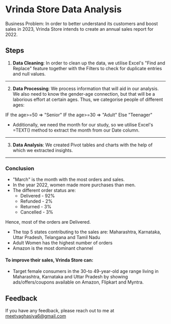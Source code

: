 # Vrinda Store Data Analysis

Business Problem: In order to better understand its customers and boost sales in 2023, Vrinda Store intends to create an annual sales report for 2022.




## Steps

1) **Data Cleaning**: In order to clean up the data, we utilise Excel's "Find and Replace" feature together with the Filters to check for duplicate entries and null values.

---------
2) **Data Processing**: We process information that will aid in our analysis. We also need to know the gender-age connection, but that will be a laborious effort at certain ages. Thus, we categorise people of different ages:

  IF the age>=50 => "Senior"
  IF the age>=30 => "Adult"
  Else "Teenager"

- Additionally, we need the month for our study, so we utilise Excel's =TEXT() method to extract the month from our Date column.
-----------
3) **Data Analysis**: We created Pivot tables and charts with the help of which we extracted insights.


----------
### Conclusion 
- "March" is the month with the most orders and sales.
- In the year 2022, women made more purchases than men.
- The different order status are:
    - Delivered - 92%
    - Refunded - 2%
    - Returned - 3%
    - Cancelled - 3%

Hence, most of the orders are Delivered.
- The top 5 states contributing to the sales are: Maharashtra, Karnataka, Uttar Pradesh, Telangana and Tamil Nadu
- Adult Women has the highest number of orders
- Amazon is the most dominant channel
  
#### To improve their sales, Vrinda Store can:
  - Target female consumers in the 30-to 49-year-old age range living in Maharashtra, Karnataka and Uttar Pradesh by showing ads/offers/coupons available on Amazon, Flipkart and Myntra.
 




## Feedback

If you have any feedback, please reach out to me at meetvaghasiya6@gmail.com
